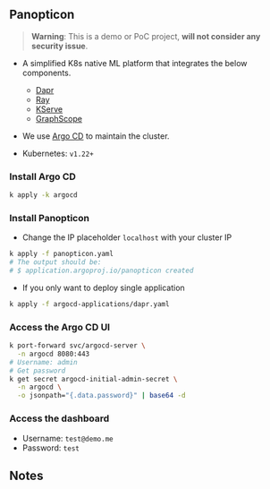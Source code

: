 
## Panopticon

> **Warning**: This is a demo or PoC project,
  **will not consider any security issue**.

* A simplified K8s native ML platform that
  integrates the below components.
  - [Dapr](https://github.com/dapr/dapr)
  - [Ray](https://github.com/ray-project/ray)
  - [KServe](https://github.com/kserve/kserve)
  - [GraphScope](https://github.com/alibaba/GraphScope)

* We use [Argo CD](https://github.com/argoproj/argo-cd) to maintain the cluster.

* Kubernetes: `v1.22+`

### Install Argo CD

```zsh
k apply -k argocd
```

### Install Panopticon

* Change the IP placeholder `localhost` with your cluster IP

```zsh
k apply -f panopticon.yaml
# The output should be:
# $ application.argoproj.io/panopticon created
```

* If you only want to deploy single application

```zsh
k apply -f argocd-applications/dapr.yaml
```

### Access the Argo CD UI

```zsh
k port-forward svc/argocd-server \
  -n argocd 8080:443
# Username: admin
# Get password
k get secret argocd-initial-admin-secret \
  -n argocd \
  -o jsonpath="{.data.password}" | base64 -d
```

### Access the dashboard

* Username: `test@demo.me`
* Password: `test`

## Notes
